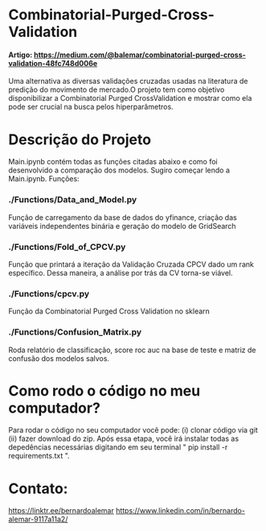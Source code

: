 # Combinatorial-Purged-Cross-Validation
#### Artigo: https://medium.com/@balemar/combinatorial-purged-cross-validation-48fc748d006e
Uma alternativa as diversas validações cruzadas usadas na literatura de predição do movimento de mercado.O projeto tem como objetivo disponibilizar a Combinatorial Purged CrossValidation e mostrar como ela pode ser crucial na busca pelos hiperparâmetros.


# Descrição do Projeto
Main.ipynb contém todas as funções citadas abaixo e como foi desenvolvido a comparação dos modelos. Sugiro começar lendo a Main.ipynb.
Funções: 
### ./Functions/Data_and_Model.py  
Função de carregamento da base de dados do yfinance, criação das variáveis independentes binária e geração do modelo de GridSearch
### ./Functions/Fold_of_CPCV.py
Função que printará a iteração da Validação Cruzada CPCV dado um rank específico. Dessa maneira, a análise por trás da CV torna-se viável.
### ./Functions/cpcv.py
Função da Combinatorial Purged Cross Validation no sklearn
### ./Functions/Confusion_Matrix.py
Roda relatório de classificação, score roc auc na base de teste e matriz de confusão dos modelos salvos.

# Como rodo o código no meu computador?
Para rodar o código no seu computador você pode: (i) clonar código via git (ii) fazer download do zip. Após essa etapa, você irá instalar todas as depedências necessárias digitando em seu terminal " pip install -r requirements.txt ".

# Contato:
https://linktr.ee/bernardoalemar
https://www.linkedin.com/in/bernardo-alemar-9117a11a2/
